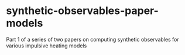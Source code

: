 # synthetic-observables-paper-models
Part 1 of a series of two papers on computing synthetic observables for various impulsive heating models
